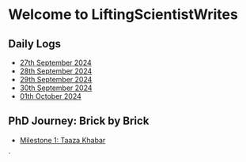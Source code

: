 # Welcome to LiftingScientistWrites
<link rel="stylesheet" href="style.css">
<div class="shape shape1"></div>
<div class="shape shape2"></div>
<div class="shape shape3"></div>



## Daily Logs
- [27th September 2024](./Daily-Logs/log-2024-09-27.md)
- [28th September 2024](./Daily-Logs/log-2024-09-28.md)
- [29th September 2024](./Daily-Logs/log-2024-09-29.md)
- [30th September 2024](./Daily-Logs/log-2024-09-30.md)
- [01th October 2024](./Daily-Logs/log-2024-10-01.md)
 

## PhD Journey: Brick by Brick
- [Milestone 1: Taaza Khabar](./BrickbyBrick/Ep-1.md)




<!-- Add floating shapes using HTML inside the Markdown file -->
<div class="shape shape1"></div>
<div class="shape shape2"></div>
<div class="shape shape3"></div>`